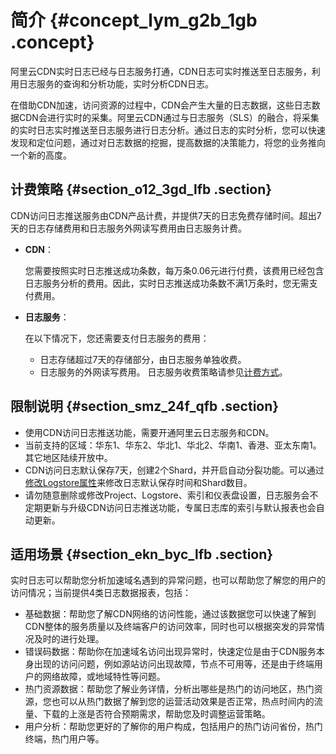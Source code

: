# 简介 {#concept_lym_g2b_1gb .concept}

阿里云CDN实时日志已经与日志服务打通，CDN日志可实时推送至日志服务，利用日志服务的查询和分析功能，实时分析CDN日志。

在借助CDN加速，访问资源的过程中，CDN会产生大量的日志数据，这些日志数据CDN会进行实时的采集。阿里云CDN通过与日志服务（SLS）的融合，将采集的实时日志实时推送至日志服务进行日志分析。通过日志的实时分析，您可以快速发现和定位问题，通过对日志数据的挖掘，提高数据的决策能力，将您的业务推向一个新的高度。

## 计费策略 {#section_o12_3gd_lfb .section}

CDN访问日志推送服务由CDN产品计费，并提供7天的日志免费存储时间。超出7天的日志存储费用和日志服务外网读写费用由日志服务计费。

-   **CDN**：

    您需要按照实时日志推送成功条数，每万条0.06元进行付费，该费用已经包含日志服务分析的费用。因此，实时日志推送成功条数不满1万条时，您无需支付费用。

-   **日志服务**：

    在以下情况下，您还需要支付日志服务的费用：

    -   日志存储超过7天的存储部分，由日志服务单独收费。
    -   日志服务的外网读写费用。
    日志服务收费策略请参见[计费方式](../../../../cn.zh-CN/产品定价/计费方式.md)。


## 限制说明 {#section_smz_24f_qfb .section}

-   使用CDN访问日志推送功能，需要开通阿里云日志服务和CDN。
-   当前支持的区域：华东1、华东2、华北1、华北2、华南1、香港、亚太东南1。其它地区陆续开放中。
-   CDN访问日志默认保存7天，创建2个Shard，并开启自动分裂功能。可以通过[修改Logstore属性](cn.zh-CN/用户指南/准备工作/操作Logstore.md)来修改日志默认保存时间和Shard数目。
-   请勿随意删除或修改Project、Logstore、索引和仪表盘设置，日志服务会不定期更新与升级CDN访问日志推送功能，专属日志库的索引与默认报表也会自动更新。

## 适用场景 {#section_ekn_byc_lfb .section}

实时日志可以帮助您分析加速域名遇到的异常问题，也可以帮助您了解您的用户的访问情况；当前提供4类日志数据报表，包括：

-   基础数据：帮助您了解CDN网络的访问性能，通过该数据您可以快速了解到CDN整体的服务质量以及终端客户的访问效率，同时也可以根据突发的异常情况及时的进行处理。
-   错误码数据：帮助你在加速域名访问出现异常时，快速定位是由于CDN服务本身出现的访问问题，例如源站访问出现故障，节点不可用等，还是由于终端用户的网络故障，或地域特性等问题。
-   热门资源数据：帮助您了解业务详情，分析出哪些是热门的访问地区，热门资源，您也可以从热门数据了解到您的运营活动效果是否正常，热点时间内的流量、下载的上涨是否符合预期需求，帮助您及时调整运营策略。
-   用户分析：帮助您更好的了解你的用户构成，包括用户的热门访问省份，热门终端，热门用户等。

